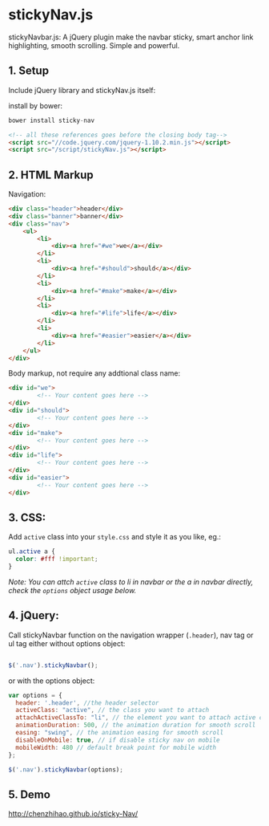 # stickyNav.js
stickyNavbar.js: A jQuery plugin make the navbar sticky, smart anchor link highlighting, smooth scrolling. Simple and powerful.

## 1. Setup
Include jQuery library and stickyNav.js itself:

install by bower:
```js
bower install sticky-nav
```

```html
<!-- all these references goes before the closing body tag-->
<script src="//code.jquery.com/jquery-1.10.2.min.js"></script>
<script src="/script/stickyNav.js"></script>
```

## 2. HTML Markup

Navigation:
```html
<div class="header">header</div>
<div class="banner">banner</div>
<div class="nav">
    <ul>
        <li>
            <div><a href="#we">we</a></div>
        </li>
        <li>
            <div><a href="#should">should</a></div>
        </li>
        <li>
            <div><a href="#make">make</a></div>
        </li>
        <li>
            <div><a href="#life">life</a></div>
        </li>
        <li>
            <div><a href="#easier">easier</a></div>
        </li>
    </ul>
</div>
```

Body markup, not require any addtional class name:

```html
<div id="we">
		<!-- Your content goes here -->
</div>
<div id="should">
		<!-- Your content goes here -->
</div>
<div id="make">
		<!-- Your content goes here -->
</div>
<div id="life">
		<!-- Your content goes here -->
</div>
<div id="easier">
		<!-- Your content goes here -->
</div>
```

## 3. CSS:
Add `active` class into your `style.css` and style it as you like, eg.:
```css
ul.active a {
  color: #fff !important;
}
```
*Note: You can attch `active` class to li in navbar or the a in navbar directly, check the `options` object usage below.*

## 4. jQuery:
Call stickyNavbar function on the navigation wrapper (`.header`), nav tag or ul tag either without options object:
```javascript

$('.nav').stickyNavbar();
```

or with the options object:

```javascript
var options = {
  header: '.header', //the header selector
  activeClass: "active", // the class you want to attach
  attachActiveClassTo: "li", // the element you want to attach active class "li"/"a"
  animationDuration: 500, // the animation duration for smooth scroll
  easing: "swing", // the animation easing for smooth scroll
  disableOnMobile: true, // if disable sticky nav on mobile
  mobileWidth: 480 // default break point for mobile width
};

$('.nav').stickyNavbar(options);
```

## 5. Demo
<http://chenzhihao.github.io/sticky-Nav/>
